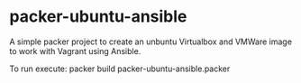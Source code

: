 # packer-ubuntu-ansible

A simple packer project to create an unbuntu Virtualbox and VMWare image to work with Vagrant using Ansible.

To run execute: packer build packer-ubuntu-ansible.packer
